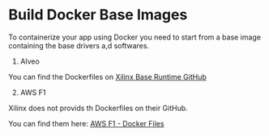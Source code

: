 # Build Docker Base Images

To containerize your app using Docker you need to start from a base image containing the base drivers a,d softwares.


1. Alveo

You can find the Dockerfiles on [Xilinx Base Runtime GitHub](https://github.com/Xilinx/Xilinx_Base_Runtime/tree/master/Dockerfiles)


2. AWS F1

Xilinx does not provids th Dockerfiles on their GitHub.

You can find them here: [AWS F1 - Docker Files](docker_base_images/aws_f1)
